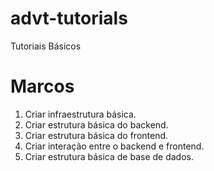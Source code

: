 # advt-tutorials

Tutoriais Básicos

# Marcos

1. Criar infraestrutura básica.
2. Criar estrutura básica do backend.
3. Criar estrutura básica do frontend.
4. Criar interação entre o backend e frontend.
5. Criar estrutura básica de base de dados.
